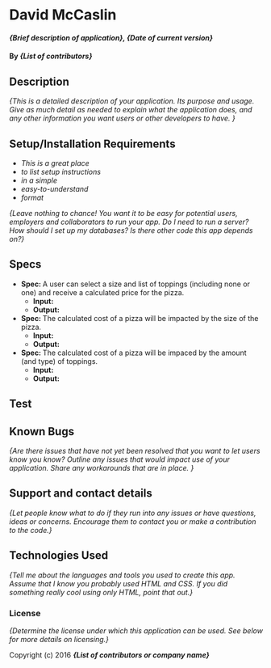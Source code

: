 # David McCaslin

#### _{Brief description of application}, {Date of current version}_

#### By _**{List of contributors}**_

## Description

_{This is a detailed description of your application. Its purpose and usage.  Give as much detail as needed to explain what the application does, and any other information you want users or other developers to have. }_

## Setup/Installation Requirements

* _This is a great place_
* _to list setup instructions_
* _in a simple_
* _easy-to-understand_
* _format_

_{Leave nothing to chance! You want it to be easy for potential users, employers and collaborators to run your app. Do I need to run a server? How should I set up my databases? Is there other code this app depends on?}_

## Specs

* <strong>Spec: </strong>A user can select a size and list of toppings (including none or one) and receive a calculated price for the pizza.
    * <strong>Input: </strong>
    * <strong>Output: </strong>
* <strong>Spec: </strong>The calculated cost of a pizza will be impacted by the size of the pizza.
    * <strong>Input: </strong>
    * <strong>Output: </strong>
* <strong>Spec: </strong>The calculated cost of a pizza will be impaced by the amount (and type) of toppings.
    * <strong>Input: </strong>
    * <strong>Output: </strong>

## Test

## Known Bugs

_{Are there issues that have not yet been resolved that you want to let users know you know?  Outline any issues that would impact use of your application.  Share any workarounds that are in place. }_

## Support and contact details

_{Let people know what to do if they run into any issues or have questions, ideas or concerns.  Encourage them to contact you or make a contribution to the code.}_

## Technologies Used

_{Tell me about the languages and tools you used to create this app. Assume that I know you probably used HTML and CSS. If you did something really cool using only HTML, point that out.}_

### License

*{Determine the license under which this application can be used.  See below for more details on licensing.}*

Copyright (c) 2016 **_{List of contributors or company name}_**
